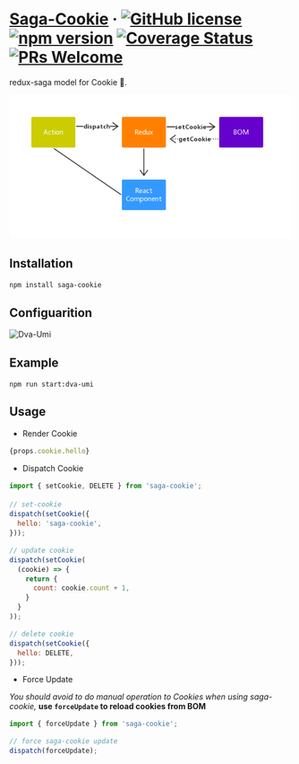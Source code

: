 # [Saga-Cookie](#) &middot; [![GitHub license](https://img.shields.io/badge/license-MIT-blue.svg)](https://github.com/chiaweilee/aliba/blob/master/LICENSE) [![npm version](https://img.shields.io/npm/v/aliba.svg?style=flat)](https://www.npmjs.com/package/aliba) [![Coverage Status](https://img.shields.io/coveralls/chiaweilee/aliba/master.svg?style=flat)](https://coveralls.io/github/chiaweilee/aliba?branch=master) [![PRs Welcome](https://img.shields.io/badge/PRs-welcome-brightgreen.svg)](#)

redux-saga model for Cookie 🍪.

![README](https://github.com/chiaweilee/saga-cookie/blob/master/_.jpg)

## Installation

```
npm install saga-cookie
```

## Configuarition

![Dva-Umi](https://github.com/chiaweilee/saga-cookie/blob/master/example/dva-umi)

## Example

```
npm run start:dva-umi
```

## Usage

- Render Cookie

```jsx
{props.cookie.hello}
```

- Dispatch Cookie

```javascript
import { setCookie, DELETE } from 'saga-cookie';

// set-cookie
dispatch(setCookie({
  hello: 'saga-cookie',
}));
```

```javascript
// update cookie
dispatch(setCookie(
  (cookie) => {
    return {
      count: cookie.count + 1,
    }
  }
));
```

```javascript
// delete cookie
dispatch(setCookie({
  hello: DELETE,
}));
```

- Force Update

*You should avoid to do manual operation to Cookies when using saga-cookie,*
**use `forceUpdate` to reload cookies from BOM**

```javascript
import { forceUpdate } from 'saga-cookie';
```

```javascript
// force saga-cookie update
dispatch(forceUpdate);
```

